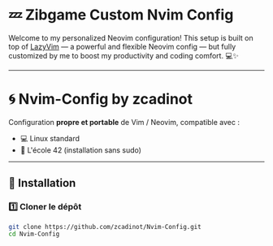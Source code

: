 # 💤 Zibgame Custom Nvim Config

Welcome to my personalized Neovim configuration! This setup is built on top of [LazyVim](https://github.com/LazyVim/LazyVim) — a powerful and flexible Neovim config — but fully customized by me to boost my productivity and coding comfort. 💻✨

---

# 🌀 Nvim-Config by zcadinot

Configuration **propre et portable** de Vim / Neovim, compatible avec :
- 💻 Linux standard
- 🏫 L'école 42 (installation sans sudo)

---

## 🚀 Installation

### 1️⃣ Cloner le dépôt
```bash
git clone https://github.com/zcadinot/Nvim-Config.git
cd Nvim-Config

